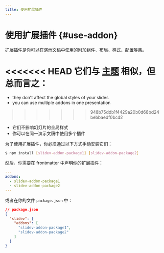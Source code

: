 ```yaml
---
title: 使用扩展插件
---
```


# 使用扩展插件 {#use-addon}

扩展插件是你可以在演示文稿中使用的附加组件、布局、样式、配置等集。

<<<<<<< HEAD
它们与 [主题](/themes/use) 相似，但总而言之：
=======
- they don't affect the global styles of your slides
- you can use multiple addons in one presentation
>>>>>>> 948b75ddb1f4429a20b0d68bd24bebbaedf0bcd2

* 它们不影响幻灯片的全局样式
* 你可以在同一演示文稿中使用多个插件

为了使用扩展插件，你必须通过以下方式手动安装它们：

```bash
$ npm install [slidev-addon-package1] [slidev-addon-package2]
```

然后，你需要在 frontmatter 中声明你的扩展插件：

```yaml
---
addons:
  - slidev-addon-package1
  - slidev-addon-package2
---
```

或者在你的文件 `package.json` 中：

```json
// package.json
{
  "slidev": {
    "addons": [
      "slidev-addon-package1",
      "slidev-addon-package2"
    ]
  }
}
```
